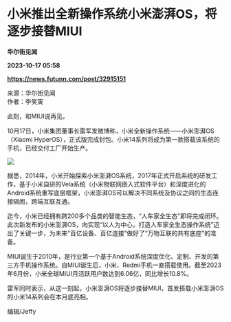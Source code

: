 # 小米推出全新操作系统小米澎湃OS，将逐步接替MIUI
**华尔街见闻**

**2023-10-17 05:58**

**https://news.futunn.com/post/32915151**

来源：华尔街见闻  
作者：李笑寅

此刻，和MIUI说再见。

10月17日，小米集团董事长雷军发微博称，小米全新操作系统——小米澎湃OS（Xiaomi HyperOS），正式版完成封包。小米14系列将成为第一款搭载该系统的手机，已经交付工厂开始生产。

![](https://postimg.futunn.com/16975215578168599348576.png)

据悉，2014年，小米开始探索小米澎湃OS系统，2017年正式开启系统的研发工作，基于小米自研的Vela系统（小米物联网嵌入式软件平台）和深度进化的Android系统重写底层框架，小米澎湃OS可以解决不同系统及协议之间的生态连接隔阂，跨端互联互通。

迄今，小米已经拥有跨200多个品类的智能生态，“人车家全生态”即将完成闭环。此次新发布的小米澎湃OS，向实现“以人为中心，打造人车家全生态操作系统”迈出了关键一步，为未来“百亿设备、百亿连接”做好了“万物互联的共有底座”的准备。

MIUI诞生于2010年，是行业第一个基于Android系统深度优化、定制、开发的第三方手机操作系统。自MIUI诞生后，小米、Redmi手机一直搭载使用。截至2023年6月份，小米全球MIUI月活跃用户数达到6.06亿，同比增长10.8%。

雷军同时表示，从这一刻起，小米澎湃OS将逐步接替MIUI，首发搭载小米澎湃OS的小米14系列会在本月底亮相。

编辑/Jeffy